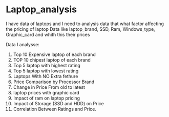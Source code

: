# Laptop_analysis
I have data of laptops  and I need to analysis data that what factor affecting the pricing of laptop
Data like laptop_brand, SSD, Ram, Windows_type, Graphic_card and whith this their prices

Data I analysse:
 1. Top 10 Expensive laptop of each brand
 2. TOP 10 chipest laptop of each brand
 3. Top 5 laptop with highest rating
 4. Top 5 laptop with lowest rating
 5. Laptops With NO Extra fethure
 6. Price Comparison by Processor Brand
 7. Change in Price From old to latest
 8. laptop prices  with graphic card
 9. Impact of ram on laptop pricing
 10. Impact of Storage (SSD and HDD) on Price
 11. Correlation Between Ratings and Price.

